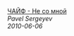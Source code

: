 <!--2023-12-31 12:00:10-->
<div class="yb">
  <a class="nodecor" href="/posts.html?russkij_rok/chajf_-_ne_so_mnoj">
    <img class="preview" data-videoid="PQqMwVKs0-0" src="https://i.ytimg.com/vi/PQqMwVKs0-0/hqdefault.jpg" align="middle" alt="">
  </a>
  <div class="inlbl text">
    <a class="nodecor" href="/posts.html?russkij_rok/chajf_-_ne_so_mnoj">ЧАЙФ - Не со мной</a><br>
    <i class="smaller2">Pavel Sergeyev</i><br>
    <i class="smaller3">2010-06-06</i>
  </div>
</div>
